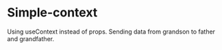 # Simple-context
Using useContext instead of props. Sending data from grandson to father and grandfather.
